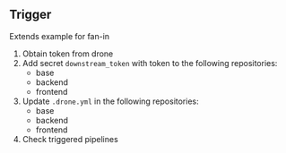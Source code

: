 ## Trigger

Extends example for fan-in

1. Obtain token from drone
1. Add secret `downstream_token` with token to the following repositories:
    - base
    - backend
    - frontend
1. Update `.drone.yml` in the following repositories:
    - base
    - backend
    - frontend
1. Check triggered pipelines
